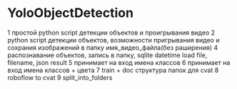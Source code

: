 # YoloObjectDetection

1 простой python script детекции объектов и проигрывания видео
2 python script детекции объектов, возможности пригрывания видео и сохрания изображений в папку имя_видео_файла(без раширения)
4 распознавание объектов, запись в папку, sqlite datetime load file, filename, json result
5 принимает на вход имена классов
6 принимает на вход имена классов + цвета
7 train + doc структура папок для cvat
8 roboflow to cvat
9 split_into_folders
